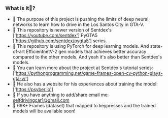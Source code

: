 ### What is it🤖?
- 🚗 The purpose of this project is pushing the limits of deep neural networks to learn how to drive in the Los Santos City in GTA-V.
- 🚗 This repository is newer version of Sentdex's ['https://youtube.com/sentdex'] PyGTA5 ['https://github.com/sentdex/pygta5'] series.
- 🚗 This repository is using PyTorch for deep learning models. And state-of-art EfficientnetV-2 gen models that achieves better accuracy compared to the other models. And yeah it's also better than Sentdex's models.
- 🚗 You can learn more about the project at Sentdex's tutorial series: ['https://pythonprogramming.net/game-frames-open-cv-python-plays-gta-v/']
- 🚗 He also has a website for his experiences about training the model: ['https://psyber.io']
- 🚗 If you have anything to add/share email me: selfdrivingcar1@gmail.com
- 🚗 69K+ Frames (dataset) that mapped to keypresses and the trained models will be available soon!
